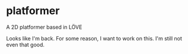 # platformer
A 2D platformer based in LÖVE

Looks like I'm back.
For some reason, I want to work on this.
I'm still not even that good.
